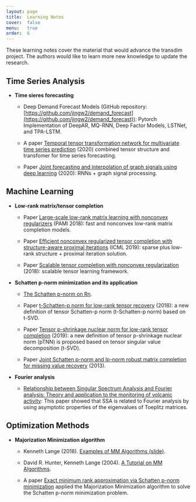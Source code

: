 ```yaml
---
layout: page
title:  Learning Notes
cover:  false
menu:   true
order:  6
---
```


These learning notes cover the material that would advance the transdim project. The authors would like to learn more new knowledge to update the research.

Time Series Analysis
----------------------

- **Time sieres forecasting**

  - Deep Demand Forecast Models (GitHub repository: [https://github.com/jingw2/demand_forecast](https://github.com/jingw2/demand_forecast)): Pytorch Implementation of DeepAR, MQ-RNN, Deep Factor Models, LSTNet, and TPA-LSTM.
  
  - A paper [Temporal tensor transformation network for multivariate time series prediction](https://arxiv.org/pdf/2001.01051.pdf) (2020) combined tensor structure and transfomer for time series forecasting.
  
  - Paper [Joint forecasting and interpolation of graph signals using deep learning](https://arxiv.org/pdf/2006.01536.pdf) (2020): RNNs + graph signal processing.


Machine Learning
----------------------

- **Low-rank matrix/tensor completion**
  
  - Paper [Large-scale low-rank matrix learning with nonconvex regularizers](https://arxiv.org/pdf/1708.00146.pdf) (PAMI 2018): fast and nonconvex low-rank matrix completion models.
  
  - Paper [Efficient nonconvex regularized tensor completion with structure-aware proximal iterations](http://proceedings.mlr.press/v97/yao19a/yao19a.pdf) (ICML 2019): sparse plus low-rank structure + proximal iteration solution.
  
  - Paper [Scalable tensor completion with nonconvex regularization](https://arxiv.org/pdf/1807.08725v1.pdf) (2018): scalable tensor learning framework.

- **Schatten p-norm minimization and its application**

  - [The Schatten p-norm on Rn](http://math.ntnu.edu.tw/~jschen/Papers/schatten-p-norm-JNCA.pdf).
  
  - Paper [t-Schatten-p norm for low-rank tensor recovery](https://doi.org/10.1109/JSTSP.2018.2879185) (2018): a new definition of tensor Schatten-p norm (t-Schatten-p norm) based on t-SVD.
  
  - Paper [Tensor p-shrinkage nuclear norm for low-rank tensor completion](https://arxiv.org/pdf/1907.04092v1.pdf) (2019): a new definition of tensor p-shrinkage nuclear norm (pTNN) is proposed based on tensor singular value decomposition (t-SVD).
  
  - Paper [Joint Schatten p-norm and  lp-norm robust matrix completion for missing value recovery](http://inside.mines.edu/~huawang/Papers/Journal/2013KAIS_pnorm.pdf) (2013).

- **Fourier analysis**

  - [Relationship between Singular Spectrum Analysis and Fourier analysis: Theory and application to the monitoring of volcanic activity](https://doi.org/10.1016/j.camwa.2010.05.028): This paper showed that SSA is related to Fourier analysis by using asymptotic properties of the eigenvalues of Toeplitz matrices.
  

Optimization Methods
----------------------

- **Majorization Minimization algorithm**
  
  - Kenneth Lange (2018). [Examples of MM Algorithms (slide)](https://hua-zhou.github.io/teaching/biostatm280-2018spring/slides/20-mm/deLeeuw.pdf).
  
  - David R. Hunter, Kenneth Lange (2004). [A Tutorial on MM Algorithms](http://www.leg.ufpr.br/~paulojus/EM/Tutorial%20on%20MM.pdf).
  
  - A paper [Exact minimum rank approximation via Schatten p-norm minimization](https://www.sciencedirect.com/science/article/pii/S0377042714001010) applied the Majorization Minimization algorithm to solve the Schatten p-norm minimization problem.

